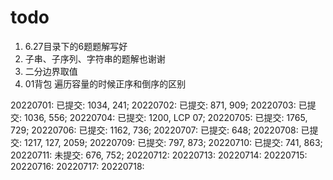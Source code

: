 # todo

1. 6.27目录下的6题题解写好
2. 子串、子序列、字符串的题解也谢谢
3. 二分边界取值
4. 01背包 遍历容量的时候正序和倒序的区别


20220701: 已提交: 1034, 241;
20220702: 已提交: 871, 909;
20220703: 已提交: 1036, 556;
20220704: 已提交: 1200, LCP 07;
20220705: 已提交: 1765, 729;
20220706: 已提交: 1162, 736;
20220707: 已提交: 648;
20220708: 已提交: 1217, 127, 2059;
20220709: 已提交: 797, 873;
20220710: 已提交: 741, 863;
20220711: 未提交: 676, 752;
20220712:
20220713:
20220714:
20220715:
20220716:
20220717:
20220718:
